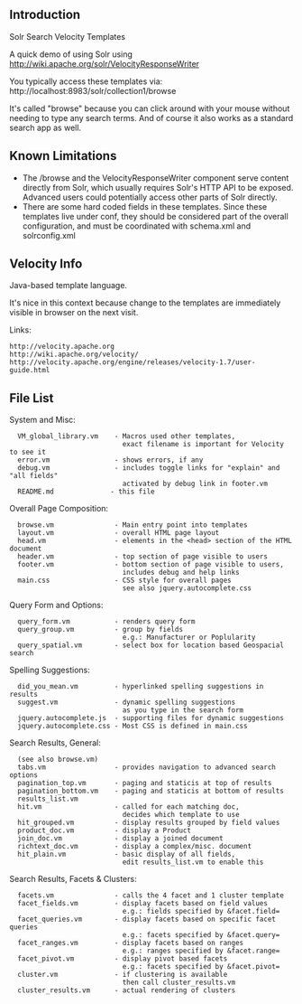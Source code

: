 Introduction
------------
Solr Search Velocity Templates

A quick demo of using Solr using http://wiki.apache.org/solr/VelocityResponseWriter

You typically access these templates via:
    http://localhost:8983/solr/collection1/browse

It's called "browse" because you can click around with your mouse
without needing to type any search terms.  And of course it
also works as a standard search app as well.

Known Limitations
-----------------
* The /browse and the VelocityResponseWriter component
  serve content directly from Solr, which usually requires
  Solr's HTTP API to be exposed.  Advanced users could
  potentially access other parts of Solr directly.
* There are some hard coded fields in these templates.
  Since these templates live under conf, they should be
  considered part of the overall configuration, and
  must be coordinated with schema.xml and solrconfig.xml

Velocity Info
-------------
Java-based template language.

It's nice in this context because change to the templates
are immediately visible in browser on the next visit.

Links:

    http://velocity.apache.org
    http://wiki.apache.org/velocity/
    http://velocity.apache.org/engine/releases/velocity-1.7/user-guide.html


File List
---------

System and Misc:
```
  VM_global_library.vm    - Macros used other templates,
                            exact filename is important for Velocity to see it
  error.vm                - shows errors, if any
  debug.vm                - includes toggle links for "explain" and "all fields"
                            activated by debug link in footer.vm
  README.md              - this file
```

Overall Page Composition:

```
  browse.vm               - Main entry point into templates
  layout.vm               - overall HTML page layout
  head.vm                 - elements in the <head> section of the HTML document
  header.vm               - top section of page visible to users
  footer.vm               - bottom section of page visible to users,
                            includes debug and help links
  main.css                - CSS style for overall pages
                            see also jquery.autocomplete.css
```

Query Form and Options:

```
  query_form.vm           - renders query form
  query_group.vm          - group by fields
                            e.g.: Manufacturer or Poplularity
  query_spatial.vm        - select box for location based Geospacial search
```

Spelling Suggestions:

```
  did_you_mean.vm         - hyperlinked spelling suggestions in results
  suggest.vm              - dynamic spelling suggestions
                            as you type in the search form
  jquery.autocomplete.js  - supporting files for dynamic suggestions
  jquery.autocomplete.css - Most CSS is defined in main.css
```

Search Results, General:

```
  (see also browse.vm)
  tabs.vm                 - provides navigation to advanced search options
  pagination_top.vm       - paging and staticis at top of results
  pagination_bottom.vm    - paging and staticis at bottom of results
  results_list.vm
  hit.vm                  - called for each matching doc,
                            decides which template to use
  hit_grouped.vm          - display results grouped by field values
  product_doc.vm          - display a Product
  join_doc.vm             - display a joined document
  richtext_doc.vm         - display a complex/misc. document
  hit_plain.vm            - basic display of all fields,
                            edit results_list.vm to enable this
```

Search Results, Facets & Clusters:
```
  facets.vm               - calls the 4 facet and 1 cluster template
  facet_fields.vm         - display facets based on field values
                            e.g.: fields specified by &facet.field=
  facet_queries.vm        - display facets based on specific facet queries
                            e.g.: facets specified by &facet.query=
  facet_ranges.vm         - display facets based on ranges
                            e.g.: ranges specified by &facet.range=
  facet_pivot.vm          - display pivot based facets
                            e.g.: facets specified by &facet.pivot=
  cluster.vm              - if clustering is available
                            then call cluster_results.vm
  cluster_results.vm      - actual rendering of clusters
```